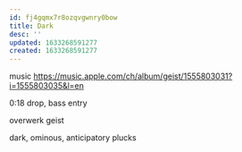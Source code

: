 ```yaml
---
id: fj4gqmx7r8ozqvgwnry0bow
title: Dark
desc: ''
updated: 1633268591277
created: 1633268591277
---
```


music
https://music.apple.com/ch/album/geist/1555803031?i=1555803035&l=en

  0:18
  drop, bass entry

  overwerk
    geist

  dark, ominous, anticipatory
  plucks
